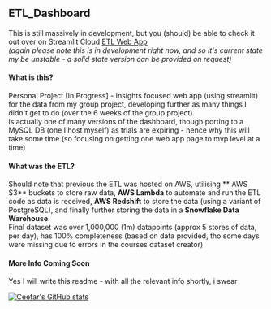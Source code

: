 ## ETL_Dashboard  
  
This is still massively in development, but you (should) be able to check it out over on Streamlit Cloud [ETL Web App](https://ceefar-etl-dashboard-app-insights-7xqywv.streamlitapp.com/)  
*(again please note this is in development right now, and so it's current state my be unstable - a solid state version can be provided on request)*  
  
#### What is this?  
Personal Project [In Progress] - Insights focused web app (using streamlit) for the data from my group project, developing further as many things I didn't get to do (over the 6 weeks of the group project).   
is actually one of many versions of the dashboard, though porting to a MySQL DB (one I host myself) as trials are expiring - hence why this will take some time (so focusing on getting one web app page to mvp level at a time)  
    
#### What was the ETL?  
Should note that previous the ETL was hosted on AWS, utilising ** AWS S3** buckets to store raw data, **AWS Lambda** to automate and run the ETL code as data is received, **AWS Redshift** to store the data (using a variant of PostgreSQL), and finally further storing the data in a **Snowflake Data Warehouse**.   
Final dataset was over 1,000,000 (1m) datapoints (approx 5 stores of data, per day), has 100% completeness (based on data provided, tho some days were missing due to errors in the courses dataset creator)  
  
#### More Info Coming Soon    
Yes I will write this readme - with all the relevant info shortly, i swear   

[![Ceefar's GitHub stats](https://github-readme-stats.vercel.app/api?username=ceefar)](https://github.com/anuraghazra/github-readme-stats)

